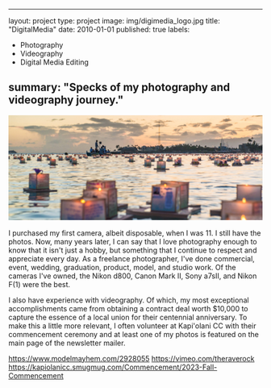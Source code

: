 
---
layout: project
type: project
image: img/digimedia_logo.jpg
title: "DigitalMedia"
date: 2010-01-01
published: true
labels:
  - Photography
  - Videography
  - Digital Media Editing

summary: "Specks of my photography and videography journey."
---

<img class="img-fluid" src="/img/digimedia_photo.jpg">

I purchased my first camera, albeit disposable, when I was 11. I still have the photos. Now, many years later, I can say that I love photography enough to know that it isn't just a hobby, but something that I continue to respect and appreciate every day. As a freelance photographer, I've done commercial, event, wedding, graduation, product, model, and studio work. Of the cameras I've owned, the Nikon d800, Canon Mark II, Sony a7sII, and Nikon F(1) were the best.

I also have experience with videography. Of which, my most exceptional accomplishments came from obtaining a contract deal worth $10,000 to capture the essence of a local union for their centennial anniversary. To make this a little more relevant, I often volunteer at Kapi'olani CC with their commencement ceremony and at least one of my photos is featured on the main page of the newsletter mailer.


https://www.modelmayhem.com/2928055
https://vimeo.com/theraverock
https://kapiolanicc.smugmug.com/Commencement/2023-Fall-Commencement
 
